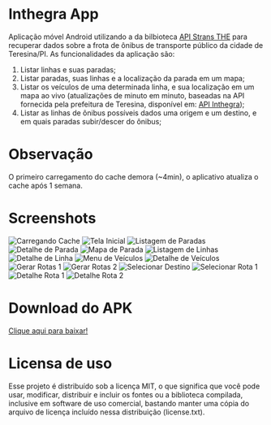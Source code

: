 # Inthegra App
Aplicação móvel Android utilizando a  da bilbioteca [API Strans THE](https://github.com/tOOlmaker-equalsp/apiStransTHE) para recuperar dados sobre a frota de ônibus de transporte público da cidade de Teresina/PI. As funcionalidades da aplicação são:

1. Listar linhas e suas paradas;
2. Listar paradas, suas linhas e a localização da parada em um mapa;
3. Listar os veículos de uma determinada linha, e sua localização em um mapa ao vivo (atualizações de minuto em minuto, baseadas na API fornecida pela prefeitura de Teresina, disponível em: [API Inthegra](https://inthegra.strans.teresina.pi.gov.br));
4. Listar as linhas de ônibus possíveis dados uma origem e um destino, e em quais paradas subir/descer do ônibus;

# Observação
O primeiro carregamento do cache demora (~4min), o aplicativo atualiza o cache após 1 semana.

# Screenshots
 ![Carregando Cache](https://raw.githubusercontent.com/hcordeiro/ExemploInthegraAPI/master/screenshots/01Loading.png)
 ![Tela Inicial](https://raw.githubusercontent.com/hcordeiro/ExemploInthegraAPI/master/screenshots/02Main.png)
 ![Listagem de Paradas](https://raw.githubusercontent.com/hcordeiro/ExemploInthegraAPI/master/screenshots/03ListParadas.png)
 ![Detalhe de Parada](https://raw.githubusercontent.com/hcordeiro/ExemploInthegraAPI/master/screenshots/04DetailParada.png)
 ![Mapa de Parada](https://raw.githubusercontent.com/hcordeiro/ExemploInthegraAPI/master/screenshots/05MapParada.png)
 ![Listagem de Linhas](https://raw.githubusercontent.com/hcordeiro/ExemploInthegraAPI/master/screenshots/06ListLinhas.png)
 ![Detalhe de Linha](https://raw.githubusercontent.com/hcordeiro/ExemploInthegraAPI/master/screenshots/07DetailLinha.png)
 ![Menu de Veículos](https://raw.githubusercontent.com/hcordeiro/ExemploInthegraAPI/master/screenshots/08MenuVeiculos.png)
 ![Detalhe de Veículos](https://raw.githubusercontent.com/hcordeiro/ExemploInthegraAPI/master/screenshots/09DetailVeiculo.png)
 ![Gerar Rotas 1](https://raw.githubusercontent.com/hcordeiro/ExemploInthegraAPI/master/screenshots/10GerarRotas1.png)
 ![Gerar Rotas 2](https://raw.githubusercontent.com/hcordeiro/ExemploInthegraAPI/master/screenshots/11GerarRotas2.png)
 ![Selecionar Destino](https://raw.githubusercontent.com/hcordeiro/ExemploInthegraAPI/master/screenshots/12SelecionarDestino.png)
 ![Selecionar Rota 1](https://raw.githubusercontent.com/hcordeiro/ExemploInthegraAPI/master/screenshots/13SelecionarRota1.png)
 ![Detalhe Rota 1](https://raw.githubusercontent.com/hcordeiro/ExemploInthegraAPI/master/screenshots/14DetalheRota1.png)
 ![Detalhe Rota 2](https://raw.githubusercontent.com/hcordeiro/ExemploInthegraAPI/master/screenshots/15DetalheRota2.png)
# Download do APK
[Clique aqui para baixar!](https://drive.google.com/open?id=0Bz_yrXrPv1-MeGV3WWF3elhtS1E)

# Licensa de uso
Esse projeto é distribuído sob a licença MIT, o que significa que você pode usar, modificar, distribuir e incluir os fontes ou a biblioteca compilada, inclusive em software de uso comercial, bastando manter uma cópia do arquivo de licença incluído nessa distribuição (license.txt).
